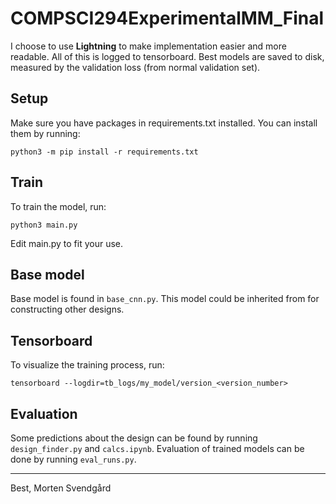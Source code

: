 # COMPSCI294ExperimentalMM_Final

I choose to use **Lightning** to make implementation easier and more readable.
All of this is logged to tensorboard. Best models are saved to disk, measured by the validation loss (from normal validation set).

## Setup

Make sure you have packages in requirements.txt installed. You can install them by running:

```python3 -m pip install -r requirements.txt```

## Train

To train the model, run:

```python3 main.py```

Edit main.py to fit your use.

## Base model

Base model is found in ```base_cnn.py```. This model could be inherited from for constructing other designs.

## Tensorboard

To visualize the training process, run:

```tensorboard --logdir=tb_logs/my_model/version_<version_number>```

## Evaluation

Some predictions about the design can be found by running ```design_finder.py``` and ```calcs.ipynb```. 
Evaluation of trained models can be done by running ```eval_runs.py```.

-------------------

Best,
Morten Svendgård